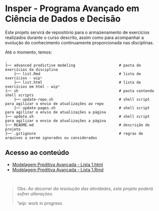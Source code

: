# Insper - Programa Avançado em Ciência de Dados e Decisão 

Este projeto servirá de repositório para o armazenamento de exercícios realizados durante o curso descrito, assim como para acompanhar a evolução do conhecimento continuamente proporcionada nas disciplinas.

Até o momento, temos:

```
.
├── advanced predictive modeling                    # pasta de exercícios da disciplina
    ├── list.Rmd                                    # lista de exercícios - wip¹ 
    ├── list.html                                   # lista de exercícios em html - wip¹
├── sh                                              # pasta contendo shell scripts
    ├── update-repo.sh                              # shell script para agilizar o envio de atualizações ao repo
    ├── update-pages.sh                             # shell script para agilizar o envio de atualizações a página
├── update.sh                                       # shell script para agilizar o envio de atualizações a página
├── README.md                                       # descrição do projeto
├── .gitignore                                      # regras de arquivos a serem ignorados ou considerados
```

## Acesso ao conteúdo

* [Modelagem Preditiva Avançada - Lista 1.html](https://dgslv.github.io/insper/advanced%20predictive%20modeling/list.html)
* [Modelagem Preditiva Avançada - Lista 1.Rmd](https://dgslv.github.io/insper/master/advanced%20predictive%20modeling/list.Rmd)

<br />

> Obs: *Ao decorrer da resolução das atividades, este projeto poderá sofrer alterações.*
> 
> ¹*wip*: work in progress
    
 

